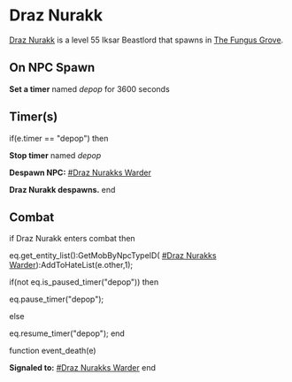 # Draz Nurakk



[Draz Nurakk](/npc/157009) is a level 55 Iksar Beastlord that spawns in [The Fungus Grove](/zone/157).



## On NPC Spawn

**Set a timer** named *depop* for 3600 seconds


## Timer(s)

if(e.timer == "depop") then


**Stop timer** named *depop*


**Despawn NPC:**  [\#Draz Nurakks Warder](/npc/157069)


**Draz Nurakk despawns.**
end



## Combat

if Draz Nurakk enters combat  then


eq.get_entity_list():GetMobByNpcTypeID( [\#Draz Nurakks Warder](/npc/157069)):AddToHateList(e.other,1);


if(not eq.is_paused_timer("depop")) then



eq.pause_timer("depop");


else


eq.resume_timer("depop");
end

function event_death(e)

**Signaled to:**  [\#Draz Nurakks Warder](/npc/157069)
end